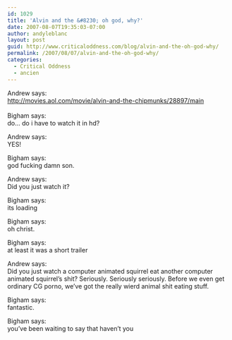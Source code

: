 ```yaml
---
id: 1029
title: 'Alvin and the &#8230; oh god, why?'
date: 2007-08-07T19:35:03-07:00
author: andyleblanc
layout: post
guid: http://www.criticaloddness.com/blog/alvin-and-the-oh-god-why/
permalink: /2007/08/07/alvin-and-the-oh-god-why/
categories:
  - Critical Oddness
  - ancien
---
```

Andrew says:  
[http://movies.aol.com/movie/alvin-and-the-chipmunks/28897/main  
](http://movies.aol.com/movie/alvin-and-the-chipmunks/28897/main)  
Bigham says:  
do&#8230; do i have to watch it in hd?

Andrew says:  
YES!

Bigham says:  
god fucking damn son.

Andrew says:  
Did you just watch it?

Bigham says:  
its loading

Bigham says:  
oh christ.

Bigham says:  
at least it was a short trailer

Andrew says:  
Did you just watch a computer animated squirrel eat another computer animated squirrel&#8217;s shit? Seriously. Seriously seriously. Before we even get ordinary CG porno, we&#8217;ve got the really wierd animal shit eating stuff.

Bigham says:  
fantastic.

Bigham says:  
you&#8217;ve been waiting to say that haven&#8217;t you
